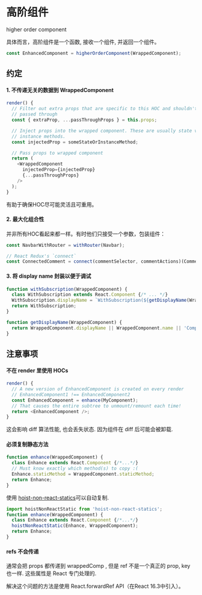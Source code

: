 # 高阶组件
higher order component

具体而言，高阶组件是一个函数, 接收一个组件, 并返回一个组件。

```js
const EnhancedComponent = higherOrderComponent(WrappedComponent);
```


## 约定

#### 1. 不传递无关的数据到 WrappedComponent

```js
render() {
  // Filter out extra props that are specific to this HOC and shouldn't be
  // passed through
  const { extraProp, ...passThroughProps } = this.props;

  // Inject props into the wrapped component. These are usually state values or
  // instance methods.
  const injectedProp = someStateOrInstanceMethod;

  // Pass props to wrapped component
  return (
    <WrappedComponent
      injectedProp={injectedProp}
      {...passThroughProps}
    />
  );
}
```
有助于确保HOC尽可能灵活且可重用。


#### 2. 最大化组合性

并非所有HOC看起来都一样。有时他们只接受一个参数，包装组件：

```js
const NavbarWithRouter = withRouter(Navbar);
```

```js
// React Redux's `connect`
const ConnectedComment = connect(commentSelector, commentActions)(CommentList);
```

#### 3. 将 display name 封装以便于调试

```js
function withSubscription(WrappedComponent) {
  class WithSubscription extends React.Component {/* ... */}
  WithSubscription.displayName = `WithSubscription(${getDisplayName(WrappedComponent)})`;
  return WithSubscription;
}

function getDisplayName(WrappedComponent) {
  return WrappedComponent.displayName || WrappedComponent.name || 'Component';
}
```

## 注意事项

#### 不在 render 里使用 HOCs

```js
render() {
  // A new version of EnhancedComponent is created on every render
  // EnhancedComponent1 !== EnhancedComponent2
  const EnhancedComponent = enhance(MyComponent);
  // That causes the entire subtree to unmount/remount each time!
  return <EnhancedComponent />;
}
```

这会影响 diff 算法性能, 也会丢失状态. 因为组件在 diff 后可能会被卸载.


#### 必须复制静态方法

```js
function enhance(WrappedComponent) {
  class Enhance extends React.Component {/*...*/}
  // Must know exactly which method(s) to copy :(
  Enhance.staticMethod = WrappedComponent.staticMethod;
  return Enhance;
}
```

使用 [hoist-non-react-statics](https://github.com/mridgway/hoist-non-react-statics)可以自动复制.

```js
import hoistNonReactStatic from 'hoist-non-react-statics';
function enhance(WrappedComponent) {
  class Enhance extends React.Component {/*...*/}
  hoistNonReactStatic(Enhance, WrappedComponent);
  return Enhance;
}
```

#### refs 不会传递

通常会把 props 都传递到 wrappedComp , 但是 ref 不是一个真正的 prop, key 也一样. 这些属性是 React 专门处理的.

解决这个问题的方法是使用 React.forwardRef API（在React 16.3中引入）。
